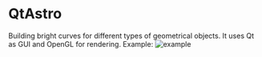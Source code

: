 ﻿QtAstro
=======

Building bright curves for different types of geometrical objects.
It uses Qt as GUI and OpenGL for rendering.
Example:
![example](https://raw.github.com/molefrog/qtastro/master/results/cube.png)
